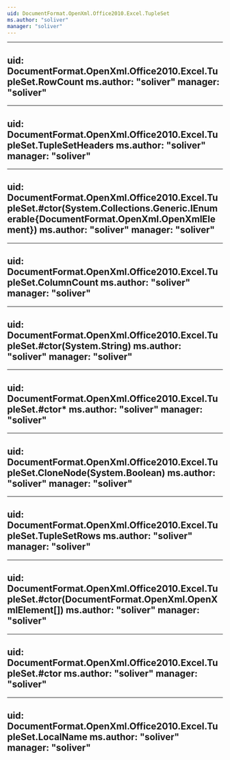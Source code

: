 ```yaml
---
uid: DocumentFormat.OpenXml.Office2010.Excel.TupleSet
ms.author: "soliver"
manager: "soliver"
---
```


---
uid: DocumentFormat.OpenXml.Office2010.Excel.TupleSet.RowCount
ms.author: "soliver"
manager: "soliver"
---

---
uid: DocumentFormat.OpenXml.Office2010.Excel.TupleSet.TupleSetHeaders
ms.author: "soliver"
manager: "soliver"
---

---
uid: DocumentFormat.OpenXml.Office2010.Excel.TupleSet.#ctor(System.Collections.Generic.IEnumerable{DocumentFormat.OpenXml.OpenXmlElement})
ms.author: "soliver"
manager: "soliver"
---

---
uid: DocumentFormat.OpenXml.Office2010.Excel.TupleSet.ColumnCount
ms.author: "soliver"
manager: "soliver"
---

---
uid: DocumentFormat.OpenXml.Office2010.Excel.TupleSet.#ctor(System.String)
ms.author: "soliver"
manager: "soliver"
---

---
uid: DocumentFormat.OpenXml.Office2010.Excel.TupleSet.#ctor*
ms.author: "soliver"
manager: "soliver"
---

---
uid: DocumentFormat.OpenXml.Office2010.Excel.TupleSet.CloneNode(System.Boolean)
ms.author: "soliver"
manager: "soliver"
---

---
uid: DocumentFormat.OpenXml.Office2010.Excel.TupleSet.TupleSetRows
ms.author: "soliver"
manager: "soliver"
---

---
uid: DocumentFormat.OpenXml.Office2010.Excel.TupleSet.#ctor(DocumentFormat.OpenXml.OpenXmlElement[])
ms.author: "soliver"
manager: "soliver"
---

---
uid: DocumentFormat.OpenXml.Office2010.Excel.TupleSet.#ctor
ms.author: "soliver"
manager: "soliver"
---

---
uid: DocumentFormat.OpenXml.Office2010.Excel.TupleSet.LocalName
ms.author: "soliver"
manager: "soliver"
---
